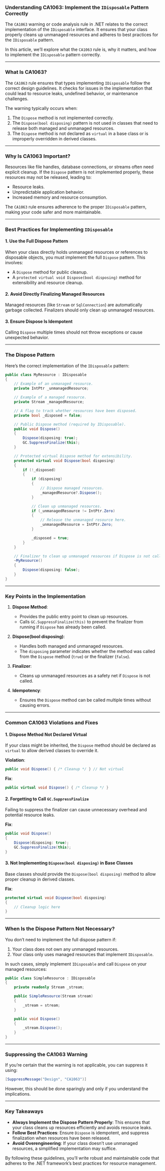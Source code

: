 ﻿### Understanding CA1063: Implement the `IDisposable` Pattern Correctly

The `CA1063` warning or code analysis rule in .NET relates to the correct implementation of the `IDisposable` interface. It ensures that your class properly cleans up unmanaged resources and adheres to best practices for the `IDisposable` pattern.

In this article, we’ll explore what the `CA1063` rule is, why it matters, and how to implement the `IDisposable` pattern correctly.

---

### **What Is CA1063?**
The `CA1063` rule ensures that types implementing `IDisposable` follow the correct design guidelines. It checks for issues in the implementation that could lead to resource leaks, undefined behavior, or maintenance challenges.

The warning typically occurs when:
1. The `Dispose` method is not implemented correctly.
2. The `Dispose(bool disposing)` pattern is not used in classes that need to release both managed and unmanaged resources.
3. The `Dispose` method is not declared as `virtual` in a base class or is improperly overridden in derived classes.

---

### **Why Is CA1063 Important?**

Resources like file handles, database connections, or streams often need explicit cleanup. If the `Dispose` pattern is not implemented properly, these resources may not be released, leading to:
- Resource leaks.
- Unpredictable application behavior.
- Increased memory and resource consumption.

The `CA1063` rule ensures adherence to the proper `IDisposable` pattern, making your code safer and more maintainable.

---

### **Best Practices for Implementing `IDisposable`**

#### **1. Use the Full Dispose Pattern**
When your class directly holds unmanaged resources or references to disposable objects, you must implement the full `Dispose` pattern. This involves:
- A `Dispose` method for public cleanup.
- A `protected virtual void Dispose(bool disposing)` method for extensibility and resource cleanup.

#### **2. Avoid Directly Finalizing Managed Resources**
Managed resources (like `Stream` or `SqlConnection`) are automatically garbage collected. Finalizers should only clean up unmanaged resources.

#### **3. Ensure Dispose Is Idempotent**
Calling `Dispose` multiple times should not throw exceptions or cause unexpected behavior.

---

### **The Dispose Pattern**

Here’s the correct implementation of the `IDisposable` pattern:

```csharp
public class MyResource : IDisposable
{
    // Example of an unmanaged resource.
    private IntPtr _unmanagedResource;

    // Example of a managed resource.
    private Stream _managedResource;

    // A flag to track whether resources have been disposed.
    private bool _disposed = false;

    // Public Dispose method (required by IDisposable).
    public void Dispose()
    {
        Dispose(disposing: true);
        GC.SuppressFinalize(this);
    }

    // Protected virtual Dispose method for extensibility.
    protected virtual void Dispose(bool disposing)
    {
        if (!_disposed)
        {
            if (disposing)
            {
                // Dispose managed resources.
                _managedResource?.Dispose();
            }

            // Clean up unmanaged resources.
            if (_unmanagedResource != IntPtr.Zero)
            {
                // Release the unmanaged resource here.
                _unmanagedResource = IntPtr.Zero;
            }

            _disposed = true;
        }
    }

    // Finalizer to clean up unmanaged resources if Dispose is not called.
    ~MyResource()
    {
        Dispose(disposing: false);
    }
}
```

---

### **Key Points in the Implementation**

1. **Dispose Method**:
   - Provides the public entry point to clean up resources.
   - Calls `GC.SuppressFinalize(this)` to prevent the finalizer from running if `Dispose` has already been called.

2. **Dispose(bool disposing)**:
   - Handles both managed and unmanaged resources.
   - The `disposing` parameter indicates whether the method was called from the `Dispose` method (`true`) or the finalizer (`false`).

3. **Finalizer**:
   - Cleans up unmanaged resources as a safety net if `Dispose` is not called.

4. **Idempotency**:
   - Ensures the `Dispose` method can be called multiple times without causing errors.

---

### **Common CA1063 Violations and Fixes**

#### **1. Dispose Method Not Declared Virtual**
If your class might be inherited, the `Dispose` method should be declared as `virtual` to allow derived classes to override it.

**Violation**:
```csharp
public void Dispose() { /* Cleanup */ } // Not virtual
```

**Fix**:
```csharp
public virtual void Dispose() { /* Cleanup */ }
```

#### **2. Forgetting to Call `GC.SuppressFinalize`**
Failing to suppress the finalizer can cause unnecessary overhead and potential resource leaks.

**Fix**:
```csharp
public void Dispose()
{
    Dispose(disposing: true);
    GC.SuppressFinalize(this);
}
```

#### **3. Not Implementing `Dispose(bool disposing)` in Base Classes**
Base classes should provide the `Dispose(bool disposing)` method to allow proper cleanup in derived classes.

**Fix**:
```csharp
protected virtual void Dispose(bool disposing)
{
    // Cleanup logic here
}
```

---

### **When Is the Dispose Pattern Not Necessary?**
You don’t need to implement the full dispose pattern if:
1. Your class does not own any unmanaged resources.
2. Your class only uses managed resources that implement `IDisposable`.

In such cases, simply implement `IDisposable` and call `Dispose` on your managed resources:

```csharp
public class SimpleResource : IDisposable
{
    private readonly Stream _stream;

    public SimpleResource(Stream stream)
    {
        _stream = stream;
    }

    public void Dispose()
    {
        _stream.Dispose();
    }
}
```

---

### **Suppressing the CA1063 Warning**
If you’re certain that the warning is not applicable, you can suppress it using:

```csharp
[SuppressMessage("Design", "CA1063")]
```

However, this should be done sparingly and only if you understand the implications.

---

### **Key Takeaways**
- **Always Implement the Dispose Pattern Properly**: This ensures that your class cleans up resources efficiently and avoids resource leaks.
- **Follow Best Practices**: Ensure `Dispose` is idempotent, and suppress finalization when resources have been released.
- **Avoid Overengineering**: If your class doesn’t use unmanaged resources, a simplified implementation may suffice.

By following these guidelines, you’ll write robust and maintainable code that adheres to the .NET framework’s best practices for resource management.